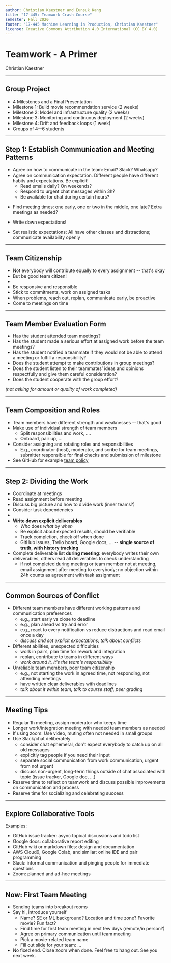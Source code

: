 ```yaml
---
author: Christian Kaestner and Eunsuk Kang
title: "17-445: Teamwork Crash Course"
semester: Fall 2020
footer: "17-445 Machine Learning in Production, Christian Kaestner"
license: Creative Commons Attribution 4.0 International (CC BY 4.0)
---
```


# Teamwork - A Primer 

Christian Kaestner


----

## Group Project

* 4 Milestones and a Final Presentation
* Milestone 1: Build movie recommendation service (2 weeks)
* Milestone 2: Model and infrastructure quality (2 weeks)
* Milestone 3: Monitoring and continuous deployment (2 weeks)
* Milestone 4: Drift and feedback loops (1 week)
* Groups of 4--6 students


----
## Step 1: Establish Communication and Meeting Patterns

* Agree on how to communicate in the team: Email? Slack? Whatsapp?
* Agree on communication expectation. Different people have different habits and expectations. Be explicit!
    * Read emails daily? On weekends?
    * Respond to urgent chat messages within 3h?
    * Be available for chat during certain hours?
+ Find meeting times: one early, one or two in the middle, one late? Extra meetings as needed?
+ Write down expectations!

+ Set realistic expectations:  All have other classes and distractions; communicate availability openly

----
## Team Citizenship

* Not everybody will contribute equally to every assignment -- that's okay
* But be good team citizen!
* 
* Be responsive and responsible
* Stick to commitments, work on assigned tasks
* When problems, reach out, replan, communicate early, be proactive
* Come to meetings on time


----
## Team Member Evaluation Form

* Has the student attended team meetings? 
* Has the student made a serious effort at assigned work before the team meetings? 
* Has the student notified a teammate if they would not be able to attend a meeting or fulfill a responsibility? 
* Does the student attempt to make contributions in group meetings? 
* Does the student listen to their teammates’ ideas and opinions respectfully and give them careful consideration? 
* Does the student cooperate with the group effort?

*(not asking for amount or quality of work completed)*

----
## Team Composition and Roles

* Team members have different strength and weaknesses -- that's good
* Make use of individual strength of team members
  * Split responsibilities and work, ....
  * Onboard, pair up, ...
* Consider assigning and rotating roles and responsibilities
    - E.g., coordinator (host), moderator, and scribe for team meetings, submitter responsible for final checks and submission of milestone
* See GitHub for example [team policy](https://github.com/ckaestne/seai/blob/F2020/other_material/team%20policy.pdf)

----
## Step 2: Dividing the Work

* Coordinate at meetings
* Read assignment before meeting
* Discuss big picture and how to divide work (inner teams?)
* Consider task dependencies
* 
* **Write down explicit deliverables**
    - *Who* does *what* by *when* 
    - Be explicit about expected results, should be verifiable 
    - Track completion, check off when done
    - GitHub issues, Trello board, Google docs, ... -- **single source of truth, with history tracking**
* Complete deliverable list **during meeting**: everybody writes their own deliverables, others read all deliverables to check understanding
    - if not completed during meeting or team member not at meeting, email assignment after meeting to everybody; no objection within 24h counts as agreement with task assignment

----
## Common Sources of Conflict

* Different team members have different working patterns and communication preferences
    - e.g., start early vs close to deadline
    - e.g., plan ahead vs try and error
    - e.g., react to every notification vs reduce distractions and read email once a day
    - *discuss and set explicit expectations; talk about conflicts*
* Different abilities, unexpected difficulties
    - work in pairs, plan time for rework and integration
    - replan, contribute to teams in different ways
    - *work around it, it's the team's responsibility*
* Unreliable team members, poor team citizenship
    - e.g., not starting the work in agreed time, not responding, not attending meetings
    - have written clear deliverables with deadlines
    - *talk about it within team, talk to course staff, peer grading*

----
## Meeting Tips

* Regular 1h meeting, assign moderator who keeps time
* Longer work/integration meeting with needed team members as needed
* If using zoom: Use video, muting often not needed in small groups
* Use Slack/chat deliberately
    - consider chat ephemeral, don't expect everybody to catch up on all old messages
    - explicitly tag people if you need their input
    - separate social communication from work communication, urgent from not urgent
    - discuss non-urgent, long-term things outside of chat associated with topic (issue tracker, Google doc, ...)
* Reserve time to reflect on teamwork and discuss possible improvements on communication and process
* Reserve time for socializing and celebrating success

----
## Explore Collaborative Tools

Examples:
* GitHub issue tracker: async topical discussions and todo list
* Google docs: collaborative report editing
* GitHub wiki or markdown files: design and documentation 
* AWS Cloud9, Google Colab, and similar: online IDE and pair programming
* Slack: informal communication and pinging people for immediate questions
* Zoom: planned and ad-hoc meetings

----
## Now: First Team Meeting

* Sending teams into breakout rooms
* Say hi, introduce yourself
    - Name? SE or ML background? Location and time zone? Favorite movie? Fun fact?
    - Find time for first team meeting in next few days (remote/in person?)
    - Agree on primary communication until team meeting
    - Pick a movie-related team name
    - Fill out slide for your team: ...
* No fixed end. Close zoom when done. Feel free to hang out. See you next week.
